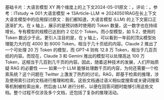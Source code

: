 

基础卡片：大语言模型 XY 两个维度上的上下文2024-05-01原文：。评论：。参考：ITstudy => 001 大语言模型 => 13Article-LLM => 20240501RAG在长上下文大语言模型中的应用探讨原文：我们都知道，大语言模型 (LLM) 的上下文窗口正逐渐扩大。在 x 轴上，展示的是预训练时使用的 Token 数量，这一数字也在持续增长。专有模型的规模已达到约 2 亿亿个 Token。而小型模型，如 5.2，使用的 Token 数远少于此。更引人注目的是，在 y 轴上，可以看到一年前的顶尖模型处理能力大约在 4000 到 8000 Token，相当于几十页纸的内容。Claude 2 推出了一个可处理 20 万 Token 的模型，而 GPT-4 则有 12.8 万 Token，相当于几百页纸的内容。而现在，Claude 3 和 Gemini 推出的模型可以处理高达 100 万 Token，这相当于几百到几千页的内容。因此，随着这种技术的发展，人们开始质疑 RAG 的必要性 —— 如果一个 LLM 能够处理数千页的内容，为何还需要一个检索系统？这个问题在 Twitter 上激发了热烈的讨论。RAG，即基于检索的推理，涉及使用索引过的文档进行推理和检索。这些文档通过语义相似度搜索或关键词搜索等机制被检索出来，然后由 LLM 进行分析，以便在回答问题时能够引用这些文档。整个过程不仅涉及多个文档，还包括了复杂的推理活动。